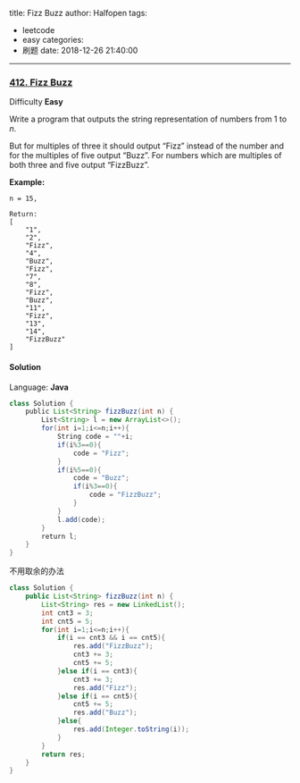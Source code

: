 title: Fizz Buzz
author: Halfopen
tags:
  - leetcode
  - easy
categories:
  - 刷题
date: 2018-12-26 21:40:00
---
### [412\. Fizz Buzz](https://leetcode.com/problems/fizz-buzz/)

Difficulty **Easy**

Write a program that outputs the string representation of numbers from 1 to _n_.

But for multiples of three it should output “Fizz” instead of the number and for the multiples of five output “Buzz”. For numbers which are multiples of both three and five output “FizzBuzz”.

**Example:**

```
n = 15,

Return:
[
    "1",
    "2",
    "Fizz",
    "4",
    "Buzz",
    "Fizz",
    "7",
    "8",
    "Fizz",
    "Buzz",
    "11",
    "Fizz",
    "13",
    "14",
    "FizzBuzz"
]
```

#### Solution

Language: **Java**

```java
class Solution {
    public List<String> fizzBuzz(int n) {
        List<String> l = new ArrayList<>();
        for(int i=1;i<=n;i++){
            String code = ""+i;
            if(i%3==0){
                code = "Fizz";
            }
            if(i%5==0){
                code = "Buzz";
                if(i%3==0){
                    code = "FizzBuzz";
                }
            }
            l.add(code);
        }
        return l;
    }
}
```

不用取余的办法

```java
class Solution {
    public List<String> fizzBuzz(int n) {
        List<String> res = new LinkedList();
        int cnt3 = 3;
        int cnt5 = 5;
        for(int i=1;i<=n;i++){
            if(i == cnt3 && i == cnt5){
                res.add("FizzBuzz");
                cnt3 += 3;
                cnt5 += 5;
            }else if(i == cnt3){
                cnt3 += 3;
                res.add("Fizz");
            }else if(i == cnt5){
                cnt5 += 5;
                res.add("Buzz");
            }else{
                res.add(Integer.toString(i));
            }
        }
        return res;
    }
}
```